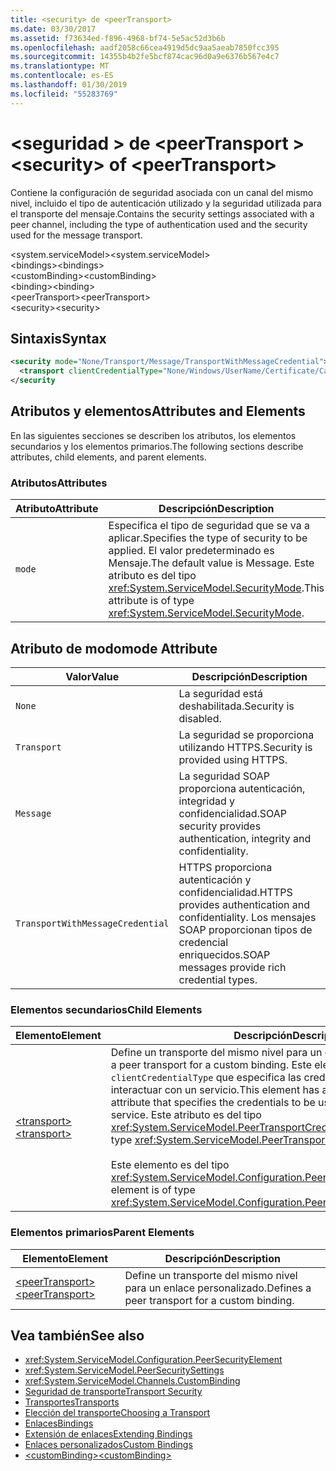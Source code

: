 ```yaml
---
title: <security> de <peerTransport>
ms.date: 03/30/2017
ms.assetid: f73634ed-f896-4968-bf74-5e5ac52d3b6b
ms.openlocfilehash: aadf2058c66cea4919d5dc9aa5aeab7850fcc395
ms.sourcegitcommit: 14355b4b2fe5bcf874cac96d0a9e6376b567e4c7
ms.translationtype: MT
ms.contentlocale: es-ES
ms.lasthandoff: 01/30/2019
ms.locfileid: "55283769"
---
```

# <a name="security-of-peertransport"></a><span data-ttu-id="54b55-102">\<seguridad > de \<peerTransport ></span><span class="sxs-lookup"><span data-stu-id="54b55-102">\<security> of \<peerTransport></span></span>
<span data-ttu-id="54b55-103">Contiene la configuración de seguridad asociada con un canal del mismo nivel, incluido el tipo de autenticación utilizado y la seguridad utilizada para el transporte del mensaje.</span><span class="sxs-lookup"><span data-stu-id="54b55-103">Contains the security settings associated with a peer channel, including the type of authentication used and the security used for the message transport.</span></span>  
  
 <span data-ttu-id="54b55-104">\<system.serviceModel></span><span class="sxs-lookup"><span data-stu-id="54b55-104">\<system.serviceModel></span></span>  
<span data-ttu-id="54b55-105">\<bindings></span><span class="sxs-lookup"><span data-stu-id="54b55-105">\<bindings></span></span>  
<span data-ttu-id="54b55-106">\<customBinding></span><span class="sxs-lookup"><span data-stu-id="54b55-106">\<customBinding></span></span>  
<span data-ttu-id="54b55-107">\<binding></span><span class="sxs-lookup"><span data-stu-id="54b55-107">\<binding></span></span>  
<span data-ttu-id="54b55-108">\<peerTransport></span><span class="sxs-lookup"><span data-stu-id="54b55-108">\<peerTransport></span></span>  
<span data-ttu-id="54b55-109">\<security></span><span class="sxs-lookup"><span data-stu-id="54b55-109">\<security></span></span>  
  
## <a name="syntax"></a><span data-ttu-id="54b55-110">Sintaxis</span><span class="sxs-lookup"><span data-stu-id="54b55-110">Syntax</span></span>  
  
```xml  
<security mode="None/Transport/Message/TransportWithMessageCredential">
  <transport clientCredentialType="None/Windows/UserName/Certificate/CardSpace" />
</security
```  
  
## <a name="attributes-and-elements"></a><span data-ttu-id="54b55-111">Atributos y elementos</span><span class="sxs-lookup"><span data-stu-id="54b55-111">Attributes and Elements</span></span>  
 <span data-ttu-id="54b55-112">En las siguientes secciones se describen los atributos, los elementos secundarios y los elementos primarios.</span><span class="sxs-lookup"><span data-stu-id="54b55-112">The following sections describe attributes, child elements, and parent elements.</span></span>  
  
### <a name="attributes"></a><span data-ttu-id="54b55-113">Atributos</span><span class="sxs-lookup"><span data-stu-id="54b55-113">Attributes</span></span>  
  
|<span data-ttu-id="54b55-114">Atributo</span><span class="sxs-lookup"><span data-stu-id="54b55-114">Attribute</span></span>|<span data-ttu-id="54b55-115">Descripción</span><span class="sxs-lookup"><span data-stu-id="54b55-115">Description</span></span>|  
|---------------|-----------------|  
|`mode`|<span data-ttu-id="54b55-116">Especifica el tipo de seguridad que se va a aplicar.</span><span class="sxs-lookup"><span data-stu-id="54b55-116">Specifies the type of security to be applied.</span></span> <span data-ttu-id="54b55-117">El valor predeterminado es Mensaje.</span><span class="sxs-lookup"><span data-stu-id="54b55-117">The default value is Message.</span></span> <span data-ttu-id="54b55-118">Este atributo es del tipo <xref:System.ServiceModel.SecurityMode>.</span><span class="sxs-lookup"><span data-stu-id="54b55-118">This attribute is of type <xref:System.ServiceModel.SecurityMode>.</span></span>|  
  
## <a name="mode-attribute"></a><span data-ttu-id="54b55-119">Atributo de modo</span><span class="sxs-lookup"><span data-stu-id="54b55-119">mode Attribute</span></span>  
  
|<span data-ttu-id="54b55-120">Valor</span><span class="sxs-lookup"><span data-stu-id="54b55-120">Value</span></span>|<span data-ttu-id="54b55-121">Descripción</span><span class="sxs-lookup"><span data-stu-id="54b55-121">Description</span></span>|  
|-----------|-----------------|  
|`None`|<span data-ttu-id="54b55-122">La seguridad está deshabilitada.</span><span class="sxs-lookup"><span data-stu-id="54b55-122">Security is disabled.</span></span>|  
|`Transport`|<span data-ttu-id="54b55-123">La seguridad se proporciona utilizando HTTPS.</span><span class="sxs-lookup"><span data-stu-id="54b55-123">Security is provided using HTTPS.</span></span>|  
|`Message`|<span data-ttu-id="54b55-124">La seguridad SOAP proporciona autenticación, integridad y confidencialidad.</span><span class="sxs-lookup"><span data-stu-id="54b55-124">SOAP security provides authentication, integrity and confidentiality.</span></span>|  
|`TransportWithMessageCredential`|<span data-ttu-id="54b55-125">HTTPS proporciona autenticación y confidencialidad.</span><span class="sxs-lookup"><span data-stu-id="54b55-125">HTTPS provides authentication and confidentiality.</span></span> <span data-ttu-id="54b55-126">Los mensajes SOAP proporcionan tipos de credencial enriquecidos.</span><span class="sxs-lookup"><span data-stu-id="54b55-126">SOAP messages provide rich credential types.</span></span>|  
  
### <a name="child-elements"></a><span data-ttu-id="54b55-127">Elementos secundarios</span><span class="sxs-lookup"><span data-stu-id="54b55-127">Child Elements</span></span>  
  
|<span data-ttu-id="54b55-128">Elemento</span><span class="sxs-lookup"><span data-stu-id="54b55-128">Element</span></span>|<span data-ttu-id="54b55-129">Descripción</span><span class="sxs-lookup"><span data-stu-id="54b55-129">Description</span></span>|  
|-------------|-----------------|  
|[<span data-ttu-id="54b55-130">\<transport></span><span class="sxs-lookup"><span data-stu-id="54b55-130">\<transport></span></span>](../../../../../docs/framework/configure-apps/file-schema/wcf/transport-of-peertransport.md)|<span data-ttu-id="54b55-131">Define un transporte del mismo nivel para un enlace personalizado.</span><span class="sxs-lookup"><span data-stu-id="54b55-131">Defines a peer transport for a custom binding.</span></span> <span data-ttu-id="54b55-132">Este elemento tiene un atributo `clientCredentialType` que especifica las credenciales que se van a usar al interactuar con un servicio.</span><span class="sxs-lookup"><span data-stu-id="54b55-132">This element has a `clientCredentialType` attribute that specifies the credentials to be used when interacting with a service.</span></span> <span data-ttu-id="54b55-133">Este atributo es del tipo <xref:System.ServiceModel.PeerTransportCredentialType>.</span><span class="sxs-lookup"><span data-stu-id="54b55-133">This attribute is of type <xref:System.ServiceModel.PeerTransportCredentialType>.</span></span><br /><br /> <span data-ttu-id="54b55-134">Este elemento es del tipo <xref:System.ServiceModel.Configuration.PeerTransportSecurityElement>.</span><span class="sxs-lookup"><span data-stu-id="54b55-134">This element is of type <xref:System.ServiceModel.Configuration.PeerTransportSecurityElement>.</span></span>|  
  
### <a name="parent-elements"></a><span data-ttu-id="54b55-135">Elementos primarios</span><span class="sxs-lookup"><span data-stu-id="54b55-135">Parent Elements</span></span>  
  
|<span data-ttu-id="54b55-136">Elemento</span><span class="sxs-lookup"><span data-stu-id="54b55-136">Element</span></span>|<span data-ttu-id="54b55-137">Descripción</span><span class="sxs-lookup"><span data-stu-id="54b55-137">Description</span></span>|  
|-------------|-----------------|  
|[<span data-ttu-id="54b55-138">\<peerTransport></span><span class="sxs-lookup"><span data-stu-id="54b55-138">\<peerTransport></span></span>](../../../../../docs/framework/configure-apps/file-schema/wcf/peertransport.md)|<span data-ttu-id="54b55-139">Define un transporte del mismo nivel para un enlace personalizado.</span><span class="sxs-lookup"><span data-stu-id="54b55-139">Defines a peer transport for a custom binding.</span></span>|  
  
## <a name="see-also"></a><span data-ttu-id="54b55-140">Vea también</span><span class="sxs-lookup"><span data-stu-id="54b55-140">See also</span></span>
- <xref:System.ServiceModel.Configuration.PeerSecurityElement>
- <xref:System.ServiceModel.PeerSecuritySettings>
- <xref:System.ServiceModel.Channels.CustomBinding>
- [<span data-ttu-id="54b55-141">Seguridad de transporte</span><span class="sxs-lookup"><span data-stu-id="54b55-141">Transport Security</span></span>](../../../../../docs/framework/wcf/feature-details/transport-security.md)
- [<span data-ttu-id="54b55-142">Transportes</span><span class="sxs-lookup"><span data-stu-id="54b55-142">Transports</span></span>](../../../../../docs/framework/wcf/feature-details/transports.md)
- [<span data-ttu-id="54b55-143">Elección del transporte</span><span class="sxs-lookup"><span data-stu-id="54b55-143">Choosing a Transport</span></span>](../../../../../docs/framework/wcf/feature-details/choosing-a-transport.md)
- [<span data-ttu-id="54b55-144">Enlaces</span><span class="sxs-lookup"><span data-stu-id="54b55-144">Bindings</span></span>](../../../../../docs/framework/wcf/bindings.md)
- [<span data-ttu-id="54b55-145">Extensión de enlaces</span><span class="sxs-lookup"><span data-stu-id="54b55-145">Extending Bindings</span></span>](../../../../../docs/framework/wcf/extending/extending-bindings.md)
- [<span data-ttu-id="54b55-146">Enlaces personalizados</span><span class="sxs-lookup"><span data-stu-id="54b55-146">Custom Bindings</span></span>](../../../../../docs/framework/wcf/extending/custom-bindings.md)
- [<span data-ttu-id="54b55-147">\<customBinding></span><span class="sxs-lookup"><span data-stu-id="54b55-147">\<customBinding></span></span>](../../../../../docs/framework/configure-apps/file-schema/wcf/custombinding.md)
